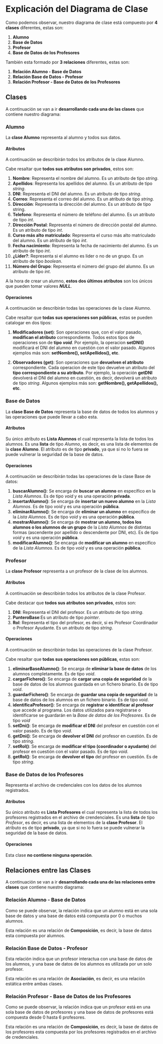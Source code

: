 # Explicación del Diagrama de Clase
Como podemos observar, nuestro diagrama de clase está compuesto por **4 clases** diferentes, estas son:
1. **Alumno**
2. **Base de Datos**
3. **Profesor**
4. **Base de Datos de los Profesores**

También esta formado por **3 relaciones** diferentes, estas son:
1. **Relación Alumno - Base de Datos**
2. **Relación Base de Datos - Profesor**
3. **Relación Profesor - Base de Datos de los Profesores**
## Clases
A continuación se van a ir **desarrollando cada una de las clases** que contiene nuestro diagrama:
### Alumno
La **clase Alumno** representa al alumno y todos sus datos.
#### Atributos
A continuación se describirán todos los atributos de la clase Alumno.

Cabe resaltar que **todos sus atributos son privados**, estos son:
1. **Nombre**: Representa el nombre del alumno. Es un atributo de tipo *string*.
2. **Apellidos**: Representa los apellidos del alumno. Es un atributo de tipo *string*.
3. **DNI**: Representa el DNI del alumno. Es un atributo de tipo *string*.
4. **Correo**: Representa el correo del alumno. Es un atributo de tipo *string*.
5. **Dirección**: Representa la dirección del alumno. Es un atributo de tipo string.
6. **Telefono**: Representa el número de teléfono del alumno. Es un atributo de tipo *int*.
7. **Dirección Postal**: Representa el número de dirección postal del alumno. Es un atributo de tipo *int*.
8. **Curso más alto matriculado**: Representa el curso más alto matriculado del alumno. Es un atributo de tipo *int*.
9. **Fecha nacimiento**: Representa la fecha de nacimiento del alumno. Es un atributo de tipo *int*.
10. **¿Líder?**: Representa si el alumno es lider o no de un grupo. Es un atributo de tipo *boolean*.
11. **Número del Grupo**: Representa el número del grupo del alumno. Es un atributo de tipo *int*.

A la hora de crear un alumno, **estos dos últimos atributos** son los únicos que pueden tomar valores ***NULL***.
#### Operaciones
A continuación se describirán todas las operaciones de la clase Alumno.


Cabe resaltar que **todas sus operaciones son públicas**, estas se pueden catalogar en dos tipos:
1. **Modificadores (set)**:
Son operaciones que, con el valor pasado, **modifican el atributo** correspondiente.
Todos estos tipos de operaciones son de **tipo** ***void***.
Por ejemplo, la operacion **setDNI()** modificará el DNI del alumno en cuestión con el valor pasado.
Algunos ejemplos más son: **setNombre(), setApellidos(), etc**.

2. **Observadores (get)**:
Son operaciones que **devuelven el atributo** correspondiente.
Cada operacion de este tipo devuelve un atributo del **tipo correspondiente a su atributo**.
Por ejemplo, la operación **getDNI** devolverá el DNI del alumno en cuestión, es decir, devolverá un atributo de tipo *string*.
Algunos ejemplos más son: **getNombre(), getApellidos(), etc**.
### Base de Datos
La **clase Base de Datos** representa la base de datos de todos los alumnos y las operaciones que puede llevar a cabo esta.
#### Atributos
Su único atributo es **Lista Alumnos** el cual representa la lista de todos los alumnos. Es una **lista** de tipo *Alumno*, es decir, es una lista de elementos de la **clase Alumno**. El atributo es de tipo **privado**, ya que si no lo fuera se puede vulnerar la seguridad de la base de datos.
#### Operaciones
A continuación se describirán todas las operaciones de la clase Base de datos:
1. **buscarAlumno()**: Se encarga de **buscar un alumno** en específico en la *Lista Alumnos*. Es de tipo *void* y es una operación **privada**.
2. **insertarAlumno()**: Se encarga de **insertar un nuevo alumno** en la *Lista Alumnos*. Es de tipo *void* y es una operación **pública**.
3. **eliminarAlumno()**: Se encarga de **eliminar un alumno** en específico de la *Lista Alumnos*. Es de tipo *void* y es una operación **pública**.
4. **mostrarAlumno()**: Se encarga de **mostrar un alumno, todos los alumnos o los alumnos de un grupo** de la *Lista Alumnos* de distintas formas (ascendente por apellido o descendente por DNI, etc). Es de tipo *void* y es una operación **pública**.
5. **modificarAlumno()**: Se encarga de **modificar un alumno** en específico de la *Lista Alumnos*. Es de tipo *void* y es una operación **pública**.
### Profesor
La **clase Profesor** representa a un profesor de la clase de los alumnos.
#### Atributos
A continuación se describirán todos los atributos de la clase Profesor.

Cabe destacar que **todos sus atributos son privados**, estos son:
1. **DNI**: Representa el DNI del profesor. Es un atributo de tipo *string*.
2. **PunteroBase**:Es un atributo de tipo *pointer*.
3. **Rol**: Representa el tipo del profesor, es decir, si es Profesor Coordinador o Profesor Ayudante. Es un atributo de tipo *string*.
#### Operaciones
A continuación se describirán todas las operaciones de la clase Profesor.

Cabe resaltar que **todas sus operaciones son públicas**, estas son:
1. **eliminarBaseAlumno()**: Se encarga de **eliminar la base de datos** de los alumnos completamente. Es de tipo *void*.
2. **cargarFichero()**: Se encarga de **cargar una copia de seguridad** de la base de datos de los alumnos guardada en un fichero binario. Es de tipo *void*.
3. **guardarFichero()**: Se encarga de **guardar una copia de seguridad** de la base de datos de los alumnos en un fichero binario. Es de tipo *void*.
4. **identificaProfesor()**: Se encarga de **registrar o identificar al profesor** que accede al programa. Los datos utilizados para registrarse o identificarse se guardarán en la *Base de datos de los Profesores*. Es de tipo *void*
5. **setDni()**: Se encarga de **modificar el DNI** del profesor en cuestión con el valor pasado. Es de tipo *void*.
6. **getDni()**: Se encarga de **devolver el DNI** del profesor en cuestión. Es de tipo *string*.
7. **setRol()**: Se encarga de **modificar el tipo (coordinador o ayudante)** del profesor en cuestión con el valor pasado. Es de tipo *void*.
8. **getRol()**: Se encarga de **devolver el tipo** del profesor en cuestión. Es de tipo *string*.
### Base de Datos de los Profesores
Representa el archivo de credenciales con los datos de los alumnos registrados.
#### Atributos
Su único atributo es **Lista Profesores** el cual representa la lista de todos los profesores registrados en el archivo de crendenciales. Es una **lista** de tipo *Profesor*, es decir, es una lista de elementos de la **clase Profesor**. El atributo es de tipo **privado**, ya que si no lo fuera se puede vulnerar la seguridad de la base de datos.
#### Operaciones
Esta clase **no contiene ninguna operación**.
## Relaciones entre las Clases
A continuación se van a ir **desarrollando cada una de las relaciones entre clases** que contiene nuestro diagrama:
### Relación Alumno - Base de Datos
Como se puede observar, la relación indica que un alumno está en una sola base de datos y una base de datos está compuesta por 0 o muchos alumnos.

Esta relación es una relación de **Composición**, es decir, la base de datos esta compuesta por alumnos.
### Relación Base de Datos - Profesor
Esta relación indica que un profesor interactua con una base de datos de los alumnos, y una base de datos de los alumnos es utilizada por un solo profesor.

Esta relación es una relación de **Asociación**, es decir, es una relación estática entre ambas clases.
### Relación Profesor - Base de Datos de los Profesores
Como se puede observar, la relación indica que un profesor está en una sola base de datos de profesores y una base de datos de profesores está compuesta desde 0 hasta 6 profesores.

Esta relación es una relación de **Composición**, es decir, la base de datos de los profesores esta compuesta por los profesores registrados en el archivo de credenciales.
